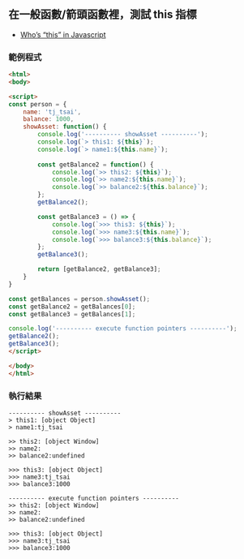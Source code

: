 
## 在一般函數/箭頭函數裡，測試 this 指標

 - [Who’s “this” in Javascript](https://medium.com/%E5%89%8D%E7%AB%AF%E6%97%A5%E8%A8%98/whos-this-in-javascript-c9dbac17a7b0?fbclid=IwAR2i0zjCukCDVtWtGQK2asp3fEQ4xX1nE0bqE9OrXJW7-MetOARUn880IIE)

### 範例程式
```html
<html>
<body>

<script>
const person = {
	name: 'tj_tsai',
	balance: 1000,
	showAsset: function() {
		console.log('---------- showAsset ----------');
		console.log(`> this1: ${this}`);
		console.log(`> name1:${this.name}`);
		
		const getBalance2 = function() {
			console.log(`>> this2: ${this}`);
			console.log(`>> name2:${this.name}`);
			console.log(`>> balance2:${this.balance}`);
		};
		getBalance2();

		const getBalance3 = () => {
			console.log(`>>> this3: ${this}`);
			console.log(`>>> name3:${this.name}`);
			console.log(`>>> balance3:${this.balance}`);
		};
		getBalance3();

        return [getBalance2, getBalance3];
	}
}

const getBalances = person.showAsset();
const getBalance2 = getBalances[0];
const getBalance3 = getBalances[1];

console.log('---------- execute function pointers ----------');
getBalance2();
getBalance3();
</script>

</body>
</html>
```

### 執行結果
```
---------- showAsset ----------
> this1: [object Object]
> name1:tj_tsai

>> this2: [object Window]
>> name2:
>> balance2:undefined

>>> this3: [object Object]
>>> name3:tj_tsai
>>> balance3:1000

---------- execute function pointers ----------
>> this2: [object Window]
>> name2:
>> balance2:undefined

>>> this3: [object Object]
>>> name3:tj_tsai
>>> balance3:1000
```
